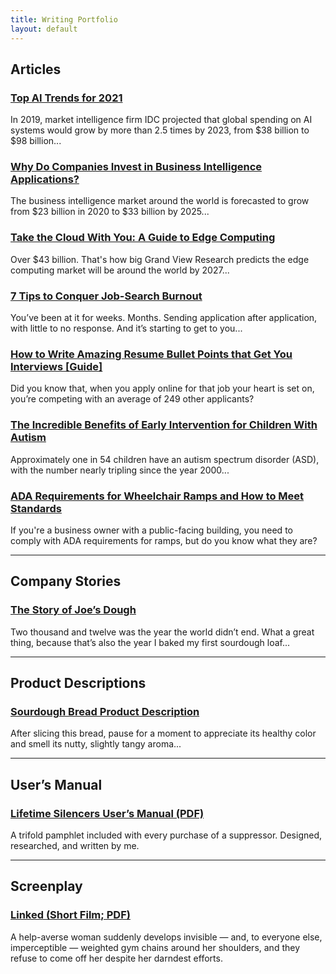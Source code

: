 ```yaml
---
title: Writing Portfolio
layout: default
---
```


<h2 class="feed-section-title">Articles</h2>

<section class="feed-article-link">
  <h3 class="feed-article-title"><a href="portfolio/top-ai-trends">Top AI Trends for 2021</a></h3>
  <p class="text-blurb">In 2019, market intelligence firm IDC projected that global spending on AI systems would grow by more than 2.5 times by 2023, from $38 billion to $98 billion...</p>
</section>

<section class="feed-article-link">
  <h3 class="feed-article-title"><a href="portfolio/invest-in-business-intelligence">Why Do Companies Invest in Business Intelligence Applications?</a></h3>
  <p class="text-blurb">The business intelligence market around the world is forecasted to grow from $23 billion in 2020 to $33 billion by 2025...</p>
</section>

<section class="feed-article-link">
  <h3 class="feed-article-title"><a href="portfolio/edge-computing">Take the Cloud With You: A Guide to Edge Computing</a></h3>
  <p class="text-blurb">Over $43 billion. That&#39;s how big Grand View Research predicts the edge computing market will be around the world by 2027...</p>
</section>

<section class="feed-article-link">
  <h3 class="feed-article-title"><a href="portfolio/tips-to-conquer-job-search-burnout">7 Tips to Conquer Job-Search Burnout</a></h3>
  <p class="text-blurb">You’ve been at it for weeks. Months. Sending application after application, with little to no response. And it’s starting to get to you...</p>
</section>

<section class="feed-article-link">
  <h3 class="feed-article-title"><a href="portfolio/bullet-points">How to Write Amazing Resume Bullet Points that Get You Interviews [Guide]</a></h3>
  <p class="text-blurb">Did you know that, when you apply online for that job your heart is set on, you’re competing with an average of 249 other applicants?</p>
</section>

<section class="feed-article-link">
  <h3 class="feed-article-title"><a href="portfolio/early-intervention-autism">The Incredible Benefits of Early Intervention for Children With Autism</a></h3>
  <p class="text-blurb">Approximately one in 54 children have an autism spectrum disorder (ASD), with the number nearly tripling since the year 2000...</p>
</section>

<section class="feed-article-link">
  <h3 class="feed-article-title"><a href="portfolio/ada-requirements-for-ramps.html">ADA Requirements for Wheelchair Ramps and How to Meet Standards</a></h3>
  <p class="text-blurb">If you&#39;re a business owner with a public-facing building, you need to comply with ADA requirements for ramps, but do you know what they are?</p>
</section>

<hr>
<h2 class="feed-section-title">Company Stories</h2>

<section class="feed-article-link">
  <h3 class="feed-article-title"><a href="portfolio/joes-dough-story">The Story of Joe’s Dough</a></h3>
  <p class="text-blurb">Two thousand and twelve was the year the world didn’t end. What a great thing, because that’s also the year I baked my first sourdough loaf...</p>
</section>

<hr>
<h2 class="feed-section-title">Product Descriptions</h2>

<section class="feed-article-link">
  <h3 class="feed-article-title"><a href="portfolio/sourdough-description">Sourdough Bread Product Description</a></h3>
  <p class="text-blurb">After slicing this bread, pause for a moment to appreciate its healthy color and smell its nutty, slightly tangy aroma...</p>
</section>

<hr>
<h2 class="feed-section-title">User’s Manual</h2>

<section class="feed-article-link">
  <h3 class="feed-article-title"><a href="portfolio/supressor-manual.pdf" target="_blank">Lifetime Silencers User’s Manual (PDF)</a></h3>
  <p class="text-blurb">A trifold pamphlet included with every purchase of a suppressor. Designed, researched, and written by me.</p>
</section>

<hr>
<h2 class="feed-section-title">Screenplay</h2>

<section class="feed-article-link">
  <h3 class="feed-article-title"><a href="portfolio/Linked_Joseph-Borjon.pdf" target="_blank">Linked (Short Film; PDF)</a></h3>
  <p class="text-blurb">A help-averse woman suddenly develops invisible — and, to everyone else, imperceptible — weighted gym chains around her shoulders, and they refuse to come off her despite her darndest efforts.</p>
</section>
